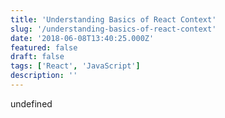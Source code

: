```yaml
---
title: 'Understanding Basics of React Context'
slug: '/understanding-basics-of-react-context'
date: '2018-06-08T13:40:25.000Z'
featured: false
draft: false
tags: ['React', 'JavaScript']
description: ''
---
```


undefined
